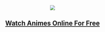 <h1 align="center"><a href="https://ani-scrape.vercel.app"><img src="https://cdn.jsdelivr.net/gh/omega-scans/ani-scrape@main/static/img/headerr.png"></a></h1>
<h2 align="center"><a href="https://ani-scrape.vercel.app"><b>Watch Animes Online For Free</b></a></h4>


